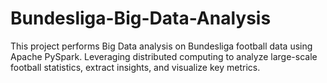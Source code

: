 # Bundesliga-Big-Data-Analysis
This project performs Big Data analysis on Bundesliga football data using Apache PySpark. Leveraging distributed computing to analyze large-scale football statistics, extract insights, and visualize key metrics.
